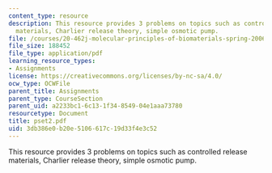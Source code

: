 ```yaml
---
content_type: resource
description: This resource provides 3 problems on topics such as controlled release
  materials, Charlier release theory, simple osmotic pump.
file: /courses/20-462j-molecular-principles-of-biomaterials-spring-2006/3db386e0b20e5106617c19d33f4e3c52_pset2.pdf
file_size: 188452
file_type: application/pdf
learning_resource_types:
- Assignments
license: https://creativecommons.org/licenses/by-nc-sa/4.0/
ocw_type: OCWFile
parent_title: Assignments
parent_type: CourseSection
parent_uid: a2233bc1-6c13-1f34-8549-04e1aaa73780
resourcetype: Document
title: pset2.pdf
uid: 3db386e0-b20e-5106-617c-19d33f4e3c52
---
```

This resource provides 3 problems on topics such as controlled release materials, Charlier release theory, simple osmotic pump.